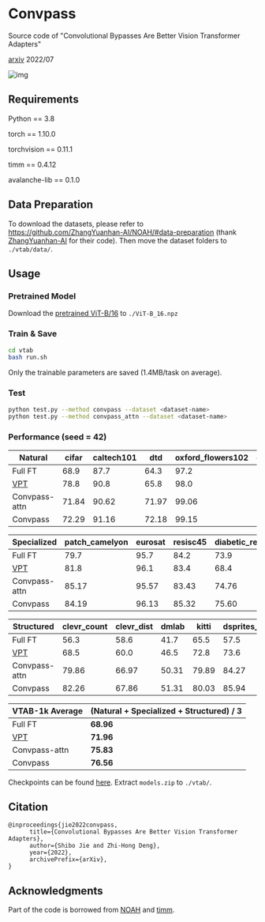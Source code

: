 # Convpass

Source code of "Convolutional Bypasses Are Better Vision Transformer Adapters" 

[arxiv](http://arxiv.org/abs/2207.07039) 2022/07

![img](https://github.com/JieShibo/PETL-ViT/blob/main/img.PNG)

## Requirements
Python == 3.8

torch == 1.10.0

torchvision == 0.11.1

timm == 0.4.12

avalanche-lib == 0.1.0

## Data Preparation

To download the datasets, please refer to https://github.com/ZhangYuanhan-AI/NOAH/#data-preparation (thank [ZhangYuanhan-AI](https://github.com/ZhangYuanhan-AI) for their code). Then move the dataset folders to `./vtab/data/`. 

## Usage
### Pretrained Model
Download the [pretrained ViT-B/16](https://storage.googleapis.com/vit_models/imagenet21k/ViT-B_16.npz) to `./ViT-B_16.npz`

### Train & Save
```sh
cd vtab
bash run.sh
```
Only the trainable parameters are saved (1.4MB/task on average).

### Test
```sh
python test.py --method convpass --dataset <dataset-name>
python test.py --method convpass_attn --dataset <dataset-name>
```
### Performance (seed = 42)
| Natural | cifar | caltech101 | dtd | oxford_flowers102 | oxford_iiit_pet | svhn | sun397 | Average |
| ---- | ---- | ---- | ---- | ---- | ---- | ---- | ---- | ---- |
|Full FT|68.9| 87.7| 64.3| 97.2| 86.9| 87.4| 38.8| **75.88** |
| [VPT](https://github.com/KMnP/vpt) | 78.8 | 90.8 | 65.8 | 98.0 | 88.3 | 78.1 | 49.6 | **78.48** |
| Convpass-attn | 71.84 | 90.62 | 71.97 | 99.06 | 90.98 | 89.93 | 54.25 | **81.24** |
| Convpass | 72.29 | 91.16 | 72.18 | 99.15 | 90.90 | 91.26 | 54.87 | **81.69** |

| Specialized | patch_camelyon | eurosat | resisc45 | diabetic_retinopathy | Average |
| ---- | ---- | ---- | ---- | ---- | ---- |
|Full FT|79.7| 95.7| 84.2| 73.9|**83.36**|
| [VPT](https://github.com/KMnP/vpt) | 81.8 | 96.1 | 83.4 | 68.4 | **82.43** |
| Convpass-attn | 85.17 | 95.57 | 83.43 | 74.76 | **84.73** |
| Convpass | 84.19 | 96.13 | 85.32 | 75.60 | **85.31** |

| Structured | clevr_count | clevr_dist | dmlab | kitti | dsprites_loc | dsprites_ori | smallnorb_azi | smallnorb_ele | Average |
| ---- | ---- | ---- | ---- | ---- | ---- | ---- | ---- | ---- | ---- |
|Full FT|56.3 |58.6| 41.7| 65.5| 57.5| 46.7| 25.7| 29.1| **47.64**|
|[VPT](https://github.com/KMnP/vpt)|68.5| 60.0| 46.5| 72.8| 73.6| 47.9| 32.9| 37.8| **54.98**|
| Convpass-attn | 79.86 | 66.97 | 50.31 | 79.89 | 84.27 | 53.2 | 34.81 | 42.95 | **61.53** |
| Convpass | 82.26 | 67.86 | 51.31 | 80.03 | 85.94 | 53.13 | 36.43 | 44.44 | **62.68** |


| VTAB-1k Average | (Natural + Specialized + Structured) / 3 |
| ---- | ---- |
|Full FT|**68.96**|
|[VPT](https://github.com/KMnP/vpt)|**71.96**|
| Convpass-attn| **75.83** |
|Convpass| **76.56** |


Checkpoints can be found [here](https://drive.google.com/file/d/19UjWeCuPTJG32RaVyOxV-EXFz-MYW8UT/view?usp=sharing). Extract `models.zip` to `./vtab/`.

## Citation
```
@inproceedings{jie2022convpass,
      title={Convolutional Bypasses Are Better Vision Transformer Adapters}, 
      author={Shibo Jie and Zhi-Hong Deng},
      year={2022},
      archivePrefix={arXiv},
}
```

## Acknowledgments
Part of the code is borrowed from [NOAH](https://github.com/ZhangYuanhan-AI/NOAH) and [timm](https://github.com/rwightman/pytorch-image-models).
